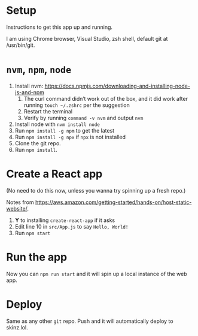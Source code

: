 # Setup

Instructions to get this app up and running.

I am using Chrome browser, Visual Studio, zsh shell, default git at /usr/bin/git.

# `nvm`, `npm`, `node`

1. Install nvm: https://docs.npmjs.com/downloading-and-installing-node-js-and-npm
    1. The curl command didn’t work out of the box, and it did work after running `touch ~/.zshrc` per the suggestion
    1. Restart the terminal
    1. Verify by running `command -v nvm` and output `nvm`
1. Install node with `nvm install node`
1. Run `npm install -g npm` to get the latest
1. Run `npm install -g npx` if `npx` is not installed
1. Clone the git repo.
1. Run `npm install`.

# Create a React app

(No need to do this now, unless you wanna try spinning up a fresh repo.)

Notes from https://aws.amazon.com/getting-started/hands-on/host-static-website/.

1. **Y** to installing `create-react-app` if it asks
1. Edit line 10 in `src/App.js` to say `Hello, World!`
1. Run `npm start`

# Run the app

Now you can `npm run start` and it will spin up a local instance of the web app.

# Deploy

Same as any other `git` repo. Push and it will automatically deploy to skinz.lol.